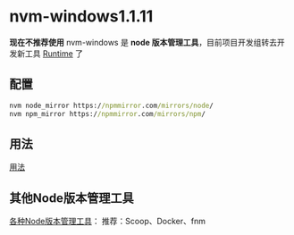 # nvm-windows1.1.11

**现在不推荐使用**
nvm-windows 是 **node 版本管理工具**，目前项目开发组转去开发新工具 [Runtime](https://github.com/coreybutler/nvm-windows/wiki/Runtime) 了



## 配置

```cmd
nvm node_mirror https://npmmirror.com/mirrors/node/
nvm npm_mirror https://npmmirror.com/mirrors/npm/
```



## 用法

[用法](https://github.com/coreybutler/nvm-windows#usage)



## 其他Node版本管理工具

[各种Node版本管理工具](https://nodejs.org/en/download/package-manager)：
推荐：Scoop、Docker、fnm